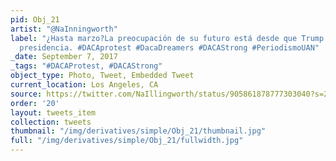 ```yaml
---
pid: Obj_21
artist: "@NaInningworth"
label: "¿Hasta marzo?La preocupación de su futuro está desde que Trump llegó a la
  presidencia. #DACAprotest #DacaDreamers #DACAStrong #PeriodismoUAN"
_date: September 7, 2017
_tags: "#DACAProtest, #DACAStrong"
object_type: Photo, Tweet, Embedded Tweet
current_location: Los Angeles, CA
source: https://twitter.com/NaIllingworth/status/905861878777303040?s=20
order: '20'
layout: tweets_item
collection: tweets
thumbnail: "/img/derivatives/simple/Obj_21/thumbnail.jpg"
full: "/img/derivatives/simple/Obj_21/fullwidth.jpg"
---
```

